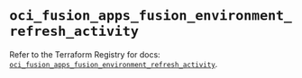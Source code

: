 # `oci_fusion_apps_fusion_environment_refresh_activity`

Refer to the Terraform Registry for docs: [`oci_fusion_apps_fusion_environment_refresh_activity`](https://registry.terraform.io/providers/hashicorp/oci/7.19.0/docs/resources/fusion_apps_fusion_environment_refresh_activity).
